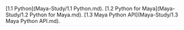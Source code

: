 [1.1 Python](Maya-Study/1.1 Python.md). 
[1.2 Python for Maya](Maya-Study/1.2 Python for Maya.md). 
[1.3 Maya Python API](Maya-Study/1.3 Maya Python API.md). 